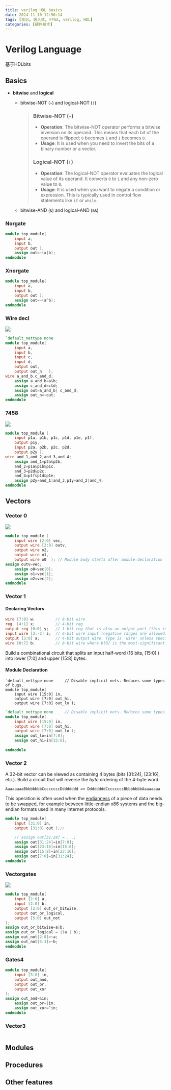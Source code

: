 ```yaml
---
title: verilog HDL basics
date: 2024-11-10 12:50:14
tags: [笔记, 嵌入式, FPGA, verilog, HDL]
categories: [硬件技术]
---
```


# Verilog Language

 基于HDLbits

## Basics

* **bitwise** and **logical**

    * bitwise-NOT (`~`) and logical-NOT (`!`)

        > ### Bitwise-NOT (`~`)
        >
        > - **Operation**: The bitwise-NOT operator performs a bitwise inversion on its operand. This means that each bit of the operand is flipped; `0` becomes `1` and `1` becomes `0`.
        > - **Usage**: It is used when you need to invert the bits of a binary number or a vector.
        >
        > ### Logical-NOT (`!`) 
        >
        > - **Operation**: The logical-NOT operator evaluates the logical value of its operand. It converts `0` to `1` and any non-zero value to `0`.
        > - **Usage**: It is used when you want to negate a condition or expression. This is typically used in control flow statements like `if` or `while`.

    * bitwise-AND (`&`) and logical-AND (`&&`)

### Norgate

```verilog
module top_module( 
    input a, 
    input b, 
    output out );
    assign out=~(a|b);
endmodule
```



### Xnorgate

```verilog
module top_module( 
    input a, 
    input b, 
    output out );
    assign out=~(a^b);
endmodule
```

### Wire decl

![](../images/fpga/verilog/1.png)

```verilog
`default_nettype none
module top_module(
    input a,
    input b,
    input c,
    input d,
    output out,
    output out_n   ); 
wire a_and_b,c_and_d;
    assign a_and_b=a&b;
    assign c_and_d=c&d;
    assign out=a_and_b| c_and_d;
    assign out_n=~out;
endmodule
```

### 7458

![](../images/fpga/verilog/2.png)

```verilog
module top_module ( 
    input p1a, p1b, p1c, p1d, p1e, p1f,
    output p1y,
    input p2a, p2b, p2c, p2d,
    output p2y );
wire and_1,and_2,and_3,and_4;
    assign and_1=p2a&p2b,
    and_2=p1a&p1b&p1c,
    and_3=p2d&p2c,
    and_4=p1f&p1d&p1e;
    assign p2y=and_1|and_3,p1y=and_2|and_4;
endmodule
```



## Vectors

### Vector 0

![](../images/fpga/verilog/3.png)

```verilog
module top_module ( 
    input wire [2:0] vec,
    output wire [2:0] outv,
    output wire o2,
    output wire o1,
    output wire o0  ); // Module body starts after module declaration
assign outv=vec;
    assign o0=vec[0];
    assign o1=vec[1];
    assign o2=vec[2];
endmodule
```

### Vector 1

#### Declaring Vectors

```verilog
wire [7:0] w;         // 8-bit wire
reg  [4:1] x;         // 4-bit reg
output reg [0:0] y;   // 1-bit reg that is also an output port (this is still a vector)
input wire [3:-2] z;  // 6-bit wire input (negative ranges are allowed)
output [3:0] a;       // 4-bit output wire. Type is 'wire' unless specified otherwise.
wire [0:7] b;         // 8-bit wire where b[0] is the most-significant bit.
```

Build a combinational circuit that splits an input half-word (16 bits, [15:0] ) into lower [7:0] and upper [15:8] bytes.

#### Module Declaration

```
`default_nettype none     // Disable implicit nets. Reduces some types of bugs.
module top_module( 
    input wire [15:0] in,
    output wire [7:0] out_hi,
    output wire [7:0] out_lo );
```

```verilog
`default_nettype none     // Disable implicit nets. Reduces some types of bugs.
module top_module( 
    input wire [15:0] in,
    output wire [7:0] out_hi,
    output wire [7:0] out_lo );
    assign out_lo=in[7:0];
    assign out_hi=in[15:8];
    
endmodule
```

### Vector 2

A 32-bit vector can be viewed as containing 4 bytes (bits [31:24], [23:16], etc.). Build a circuit that will reverse the *byte* ordering of the 4-byte word.

```
AaaaaaaaBbbbbbbbCcccccccDddddddd => DdddddddCcccccccBbbbbbbbAaaaaaaa
```

This operation is often used when the [endianness](https://en.wikipedia.org/wiki/Endianness) of a piece of data needs to be swapped, for example between little-endian x86 systems and the big-endian formats used in many Internet protocols.

```verilog
module top_module( 
    input [31:0] in,
    output [31:0] out );//

    // assign out[31:24] = ...;
    assign out[31:24]=in[7:0];
    assign out[23:16]=in[15:8];
    assign out[15:8]=in[23:16];
    assign out[7:0]=in[31:24];
endmodule
```

### Vectorgates

![](../images/fpga/verilog/4.png)

```verilog
module top_module( 
    input [2:0] a,
    input [2:0] b,
    output [2:0] out_or_bitwise,
    output out_or_logical,
    output [5:0] out_not
);
assign out_or_bitwise=a|b;
assign out_or_logical = |(a | b);
assign out_not[2:0]=~a;
assign out_not[5:3]=~b;
endmodule

```

### Gates4

```verilog
module top_module( 
    input [3:0] in,
    output out_and,
    output out_or,
    output out_xor
);
assign out_and=&in;
    assign out_or=|in;
    assign out_xor=^in;
endmodule

```





### Vector3

```verilog

```



## Modules



## Procedures



## Other features

